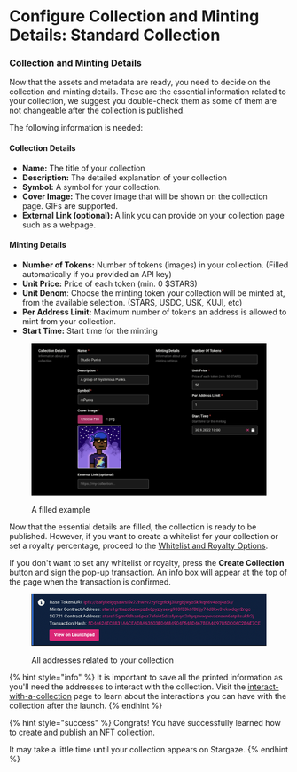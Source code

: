# Configure Collection and Minting Details: Standard Collection

### Collection and Minting Details

Now that the assets and metadata are ready, you need to decide on the collection and minting details. These are the essential information related to your collection, we suggest you double-check them as some of them are not changeable after the collection is published.

The following information is needed:

#### Collection Details

* **Name:** The title of your collection
* **Description:** The detailed explanation of your collection
* **Symbol:** A symbol for your collection.
* **Cover Image:** The cover image that will be shown on the collection page. GIFs are supported.
* **External Link (optional):** A link you can provide on your collection page such as a webpage.

#### Minting Details

* **Number of Tokens:** Number of tokens (images) in your collection. (Filled automatically if you provided an API key)
* **Unit Price:** Price of each token (min. 0 $STARS)
* **Unit Denom**: Choose the minting token your collection will be minted at, from the available selection. (STARS, USDC, USK, KUJI, etc)
* **Per Address Limit:** Maximum number of tokens an address is allowed to mint from your collection.
* **Start Time:** Start time for the minting

<figure><img src="../../../../.gitbook/assets/image (2) (1) (1) (1).png" alt=""><figcaption><p>A filled example</p></figcaption></figure>

Now that the essential details are filled, the collection is ready to be published. However, if you want to create a whitelist for your collection or set a royalty percentage, proceed to the [Whitelist and Royalty Options](whitelist-and-royalty-options.md).

If you don't want to set any whitelist or royalty, press the **Create Collection** button and sign the pop-up transaction. An info box will appear at the top of the page when the transaction is confirmed.

<figure><img src="../../../../.gitbook/assets/image (8) (1).png" alt=""><figcaption><p>All addresses related to your collection</p></figcaption></figure>

{% hint style="info" %}
It is important to save all the printed information as you'll need the addresses to interact with the collection. Visit the [interact-with-a-collection](../../interact-with-a-collection/ "mention") page to learn about the interactions you can have with the collection after the launch.
{% endhint %}

{% hint style="success" %}
Congrats! You have successfully learned how to create and publish an NFT collection.

It may take a little time until your collection appears on Stargaze.
{% endhint %}
